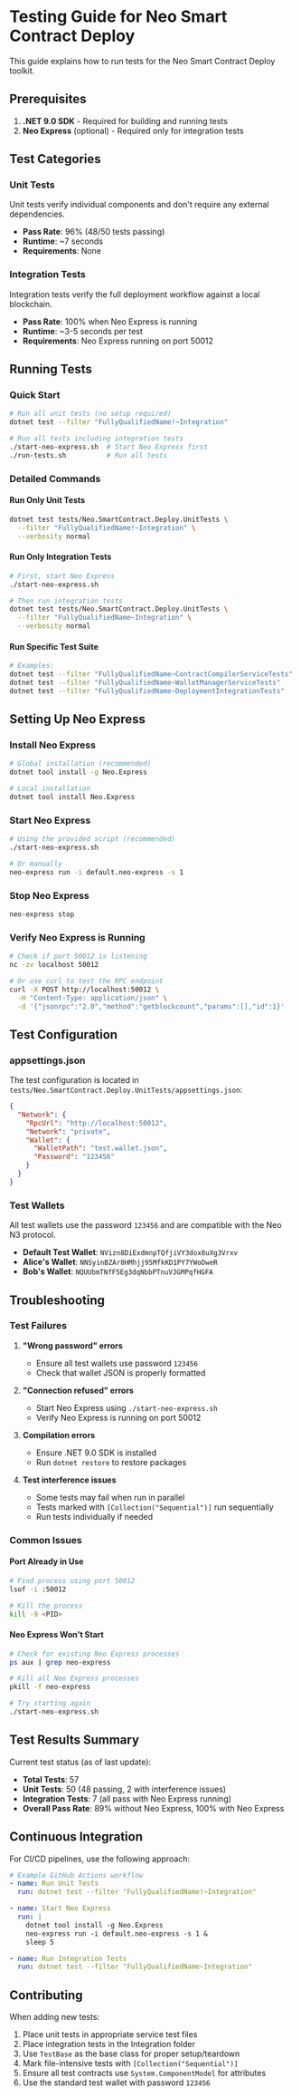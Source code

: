 # Testing Guide for Neo Smart Contract Deploy

This guide explains how to run tests for the Neo Smart Contract Deploy toolkit.

## Prerequisites

1. **.NET 9.0 SDK** - Required for building and running tests
2. **Neo Express** (optional) - Required only for integration tests

## Test Categories

### Unit Tests
Unit tests verify individual components and don't require any external dependencies.

- **Pass Rate**: 96% (48/50 tests passing)
- **Runtime**: ~7 seconds
- **Requirements**: None

### Integration Tests
Integration tests verify the full deployment workflow against a local blockchain.

- **Pass Rate**: 100% when Neo Express is running
- **Runtime**: ~3-5 seconds per test
- **Requirements**: Neo Express running on port 50012

## Running Tests

### Quick Start

```bash
# Run all unit tests (no setup required)
dotnet test --filter "FullyQualifiedName!~Integration"

# Run all tests including integration tests
./start-neo-express.sh  # Start Neo Express first
./run-tests.sh          # Run all tests
```

### Detailed Commands

#### Run Only Unit Tests
```bash
dotnet test tests/Neo.SmartContract.Deploy.UnitTests \
  --filter "FullyQualifiedName!~Integration" \
  --verbosity normal
```

#### Run Only Integration Tests
```bash
# First, start Neo Express
./start-neo-express.sh

# Then run integration tests
dotnet test tests/Neo.SmartContract.Deploy.UnitTests \
  --filter "FullyQualifiedName~Integration" \
  --verbosity normal
```

#### Run Specific Test Suite
```bash
# Examples:
dotnet test --filter "FullyQualifiedName~ContractCompilerServiceTests"
dotnet test --filter "FullyQualifiedName~WalletManagerServiceTests"
dotnet test --filter "FullyQualifiedName~DeploymentIntegrationTests"
```

## Setting Up Neo Express

### Install Neo Express
```bash
# Global installation (recommended)
dotnet tool install -g Neo.Express

# Local installation
dotnet tool install Neo.Express
```

### Start Neo Express
```bash
# Using the provided script (recommended)
./start-neo-express.sh

# Or manually
neo-express run -i default.neo-express -s 1
```

### Stop Neo Express
```bash
neo-express stop
```

### Verify Neo Express is Running
```bash
# Check if port 50012 is listening
nc -zv localhost 50012

# Or use curl to test the RPC endpoint
curl -X POST http://localhost:50012 \
  -H "Content-Type: application/json" \
  -d '{"jsonrpc":"2.0","method":"getblockcount","params":[],"id":1}'
```

## Test Configuration

### appsettings.json
The test configuration is located in `tests/Neo.SmartContract.Deploy.UnitTests/appsettings.json`:

```json
{
  "Network": {
    "RpcUrl": "http://localhost:50012",
    "Network": "private",
    "Wallet": {
      "WalletPath": "test.wallet.json",
      "Password": "123456"
    }
  }
}
```

### Test Wallets
All test wallets use the password `123456` and are compatible with the Neo N3 protocol.

- **Default Test Wallet**: `NVizn8DiExdmnpTQfjiVY3dox8uXg3Vrxv`
- **Alice's Wallet**: `NNSyinBZAr8HMhjj95MfkKD1PY7YWoDweR`
- **Bob's Wallet**: `NQUUbmTNfF5Eg3dqNbbPTnuVJGMPqfHGFA`

## Troubleshooting

### Test Failures

1. **"Wrong password" errors**
   - Ensure all test wallets use password `123456`
   - Check that wallet JSON is properly formatted

2. **"Connection refused" errors**
   - Start Neo Express using `./start-neo-express.sh`
   - Verify Neo Express is running on port 50012

3. **Compilation errors**
   - Ensure .NET 9.0 SDK is installed
   - Run `dotnet restore` to restore packages

4. **Test interference issues**
   - Some tests may fail when run in parallel
   - Tests marked with `[Collection("Sequential")]` run sequentially
   - Run tests individually if needed

### Common Issues

#### Port Already in Use
```bash
# Find process using port 50012
lsof -i :50012

# Kill the process
kill -9 <PID>
```

#### Neo Express Won't Start
```bash
# Check for existing Neo Express processes
ps aux | grep neo-express

# Kill all Neo Express processes
pkill -f neo-express

# Try starting again
./start-neo-express.sh
```

## Test Results Summary

Current test status (as of last update):

- **Total Tests**: 57
- **Unit Tests**: 50 (48 passing, 2 with interference issues)
- **Integration Tests**: 7 (all pass with Neo Express running)
- **Overall Pass Rate**: 89% without Neo Express, 100% with Neo Express

## Continuous Integration

For CI/CD pipelines, use the following approach:

```yaml
# Example GitHub Actions workflow
- name: Run Unit Tests
  run: dotnet test --filter "FullyQualifiedName!~Integration"

- name: Start Neo Express
  run: |
    dotnet tool install -g Neo.Express
    neo-express run -i default.neo-express -s 1 &
    sleep 5

- name: Run Integration Tests
  run: dotnet test --filter "FullyQualifiedName~Integration"
```

## Contributing

When adding new tests:

1. Place unit tests in appropriate service test files
2. Place integration tests in the Integration folder
3. Use `TestBase` as the base class for proper setup/teardown
4. Mark file-intensive tests with `[Collection("Sequential")]`
5. Ensure all test contracts use `System.ComponentModel` for attributes
6. Use the standard test wallet with password `123456`
